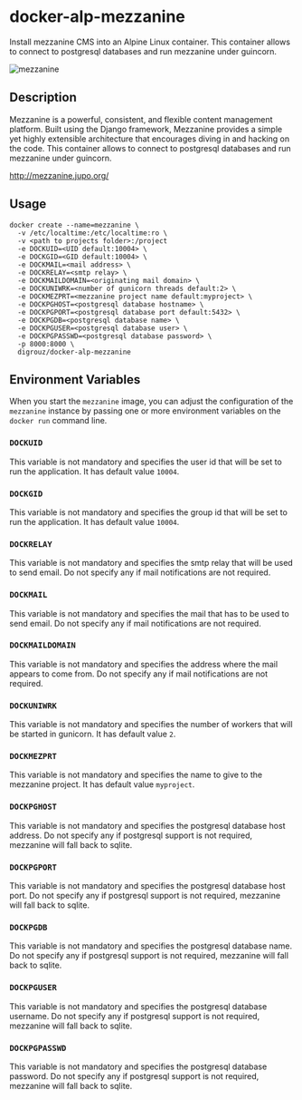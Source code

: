 # docker-alp-mezzanine
Install mezzanine CMS into an Alpine Linux container. This container allows to connect to postgresql databases and run mezzanine under guincorn.

![mezzanine](http://mezzanine.jupo.org/static/img/mezzanine-logo.png)

## Description

Mezzanine is a powerful, consistent, and flexible content management platform. Built using the Django framework, Mezzanine provides a simple yet highly extensible architecture that encourages diving in and hacking on the code. 
This container allows to connect to postgresql databases and run mezzanine under guincorn.

http://mezzanine.jupo.org/

## Usage
    docker create --name=mezzanine \
      -v /etc/localtime:/etc/localtime:ro \
      -v <path to projects folder>:/project
      -e DOCKUID=<UID default:10004> \
      -e DOCKGID=<GID default:10004> \
      -e DOCKMAIL=<mail address> \
      -e DOCKRELAY=<smtp relay> \
      -e DOCKMAILDOMAIN=<originating mail domain> \
      -e DOCKUNIWRK=<number of gunicorn threads default:2> \
      -e DOCKMEZPRT=<mezzanine project name default:myproject> \
      -e DOCKPGHOST=<postgresql database hostname> \
      -e DOCKPGPORT=<postgresql database port default:5432> \
      -e DOCKPGDB=<postgresql database name> \
      -e DOCKPGUSER=<postgresql database user> \
      -e DOCKPGPASSWD=<postgresql database password> \
      -p 8000:8000 \
      digrouz/docker-alp-mezzanine
      
## Environment Variables

When you start the `mezzanine` image, you can adjust the configuration of the `mezzanine` instance by passing one or more environment variables on the `docker run` command line.

### `DOCKUID`

This variable is not mandatory and specifies the user id that will be set to run the application. It has default value `10004`.

### `DOCKGID`

This variable is not mandatory and specifies the group id that will be set to run the application. It has default value `10004`.

### `DOCKRELAY`

This variable is not mandatory and specifies the smtp relay that will be used to send email. Do not specify any if mail notifications are not required.

### `DOCKMAIL`

This variable is not mandatory and specifies the mail that has to be used to send email. Do not specify any if mail notifications are not required.

### `DOCKMAILDOMAIN`

This variable is not mandatory and specifies the address where the mail appears to come from. Do not specify any if mail notifications are not required.

### `DOCKUNIWRK`

This variable is not mandatory and specifies the number of workers that will be started in gunicorn. It has default value `2`.

### `DOCKMEZPRT`

This variable is not mandatory and specifies the name to give to the mezzanine project. It has default value `myproject`.

### `DOCKPGHOST`

This variable is not mandatory and specifies the postgresql database host address. Do not specify any if postgresql support is not required, mezzanine will fall back to sqlite.

### `DOCKPGPORT`

This variable is not mandatory and specifies the postgresql database host port. Do not specify any if postgresql support is not required, mezzanine will fall back to sqlite.

### `DOCKPGDB`

This variable is not mandatory and specifies the postgresql database name. Do not specify any if postgresql support is not required, mezzanine will fall back to sqlite.

### `DOCKPGUSER`

This variable is not mandatory and specifies the postgresql database username. Do not specify any if postgresql support is not required, mezzanine will fall back to sqlite.

### `DOCKPGPASSWD`

This variable is not mandatory and specifies the postgresql database password. Do not specify any if postgresql support is not required, mezzanine will fall back to sqlite.

